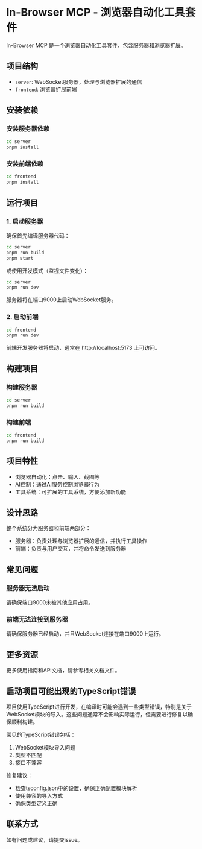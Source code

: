 # In-Browser MCP - 浏览器自动化工具套件

In-Browser MCP 是一个浏览器自动化工具套件，包含服务器和浏览器扩展。

## 项目结构

- `server`: WebSocket服务器，处理与浏览器扩展的通信
- `frontend`: 浏览器扩展前端

## 安装依赖

### 安装服务器依赖

```bash
cd server
pnpm install
```

### 安装前端依赖

```bash
cd frontend
pnpm install
```

## 运行项目

### 1. 启动服务器

确保首先编译服务器代码：

```bash
cd server
pnpm run build
pnpm start
```

或使用开发模式（监视文件变化）：

```bash
cd server
pnpm run dev
```

服务器将在端口9000上启动WebSocket服务。

### 2. 启动前端

```bash
cd frontend
pnpm run dev
```

前端开发服务器将启动，通常在 http://localhost:5173 上可访问。

## 构建项目

### 构建服务器

```bash
cd server
pnpm run build
```

### 构建前端

```bash
cd frontend
pnpm run build
```

## 项目特性

- 浏览器自动化：点击、输入、截图等
- AI控制：通过AI服务控制浏览器行为
- 工具系统：可扩展的工具系统，方便添加新功能

## 设计思路

整个系统分为服务器和前端两部分：

- 服务器：负责处理与浏览器扩展的通信，并执行工具操作
- 前端：负责与用户交互，并将命令发送到服务器

## 常见问题

### 服务器无法启动

请确保端口9000未被其他应用占用。

### 前端无法连接到服务器

请确保服务器已经启动，并且WebSocket连接在端口9000上运行。

## 更多资源

更多使用指南和API文档，请参考相关文档文件。

## 启动项目可能出现的TypeScript错误

项目使用TypeScript进行开发，在编译时可能会遇到一些类型错误，特别是关于WebSocket模块的导入。这些问题通常不会影响实际运行，但需要进行修复以确保顺利构建。

常见的TypeScript错误包括：

1. WebSocket模块导入问题
2. 类型不匹配
3. 接口不兼容

修复建议：
- 检查tsconfig.json中的设置，确保正确配置模块解析
- 使用兼容的导入方式
- 确保类型定义正确

## 联系方式

如有问题或建议，请提交issue。
